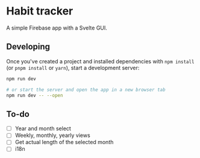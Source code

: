 # Habit tracker

A simple Firebase app with a Svelte GUI.

## Developing

Once you've created a project and installed dependencies with `npm install` (or `pnpm install` or `yarn`), start a development server:

```bash
npm run dev

# or start the server and open the app in a new browser tab
npm run dev -- --open
```

## To-do

- [ ] Year and month select
- [ ] Weekly, monthly, yearly views
- [ ] Get actual length of the selected month
- [ ] i18n
